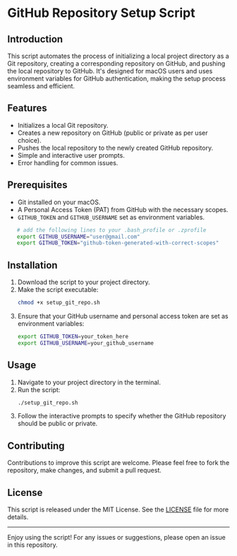 
# GitHub Repository Setup Script

## Introduction

This script automates the process of initializing a local project directory as a Git repository, creating a corresponding repository on GitHub, and pushing the local repository to GitHub. It's designed for macOS users and uses environment variables for GitHub authentication, making the setup process seamless and efficient.

## Features

- Initializes a local Git repository.
- Creates a new repository on GitHub (public or private as per user choice).
- Pushes the local repository to the newly created GitHub repository.
- Simple and interactive user prompts.
- Error handling for common issues.

## Prerequisites

- Git installed on your macOS.
- A Personal Access Token (PAT) from GitHub with the necessary scopes.
- `GITHUB_TOKEN` and `GITHUB_USERNAME` set as environment variables.
```bash
   # add the following lines to your .bash_profile or .zprofile
   export GITHUB_USERNAME="user@gmail.com"
   export GITHUB_TOKEN="github-token-generated-with-correct-scopes"
   ```

## Installation

1. Download the script to your project directory.
2. Make the script executable:
   ```bash
   chmod +x setup_git_repo.sh
   ```
3. Ensure that your GitHub username and personal access token are set as environment variables:
   ```bash
   export GITHUB_TOKEN=your_token_here
   export GITHUB_USERNAME=your_github_username
   ```

## Usage

1. Navigate to your project directory in the terminal.
2. Run the script:
   ```bash
   ./setup_git_repo.sh
   ```
3. Follow the interactive prompts to specify whether the GitHub repository should be public or private.

## Contributing

Contributions to improve this script are welcome. Please feel free to fork the repository, make changes, and submit a pull request.

## License

This script is released under the MIT License. See the [LICENSE](LICENSE) file for more details.


---

Enjoy using the script! For any issues or suggestions, please open an issue in this repository.
